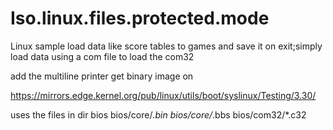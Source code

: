 # Iso.linux.files.protected.mode
Linux sample load data like score tables to games and save it on exit;simply load data using a com file to load the com32

add the multiline printer
get binary image on 


https://mirrors.edge.kernel.org/pub/linux/utils/boot/syslinux/Testing/3.30/

uses the files in dir bios
bios/core/*.bin
bios/core/*.bbs
bios/com32/*.c32

